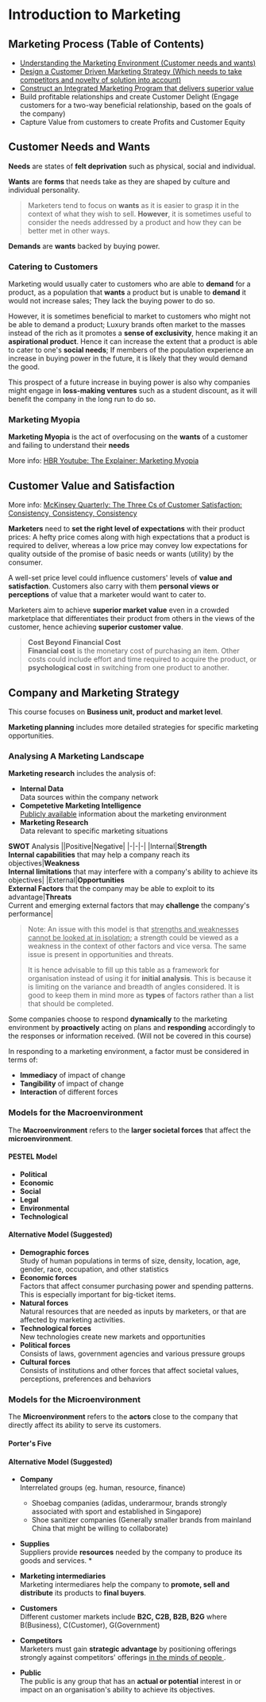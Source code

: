 # Introduction to Marketing
## Marketing Process (Table of Contents)
* [Understanding the Marketing Environment (Customer needs and wants)](#customer-needs-and-wants)
* [Design a Customer Driven Marketing Strategy (Which needs to take competitors and novelty of solution into account)](#customer-value-and-satisfaction)
* [Construct an Integrated Marketing Program that delivers superior value](#company-and-marketing-strategy)
* Build profitable relationships and create Customer Delight (Engage customers for a two-way beneficial relationship, based on the goals of the company)
* Capture Value from customers to create Profits and Customer Equity

## Customer Needs and Wants
**Needs** are states of **felt deprivation** such as physical, social and individual.

**Wants** are **forms** that needs take as they are shaped by culture and individual personality. 

> Marketers tend to focus on **wants** as it is easier to grasp it in the context of what they wish to sell. **However**, it is sometimes useful to consider the needs addressed by a product and how they can be better met in other ways.

**Demands** are **wants** backed by buying power.

### Catering to Customers

Marketing would usually cater to customers who are able to **demand** for a product, as a population that **wants** a product but is unable to **demand** it would not increase sales; They lack the buying power to do so.

However, it is sometimes beneficial to market to customers who might not be able to demand a product; Luxury brands often market to the masses instead of the rich as it promotes a **sense of exclusivity**, hence making it an **aspirational product**. Hence it can increase the extent that a product is able to cater to one's **social needs**; If members of the population experience an increase in buying power in the future, it is likely that they would demand the good.

This prospect of a future increase in buying power is also why companies might engage in **loss-making ventures** such as a student discount, as it will benefit the company in the long run to do so.

### Marketing Myopia
**Marketing Myopia** is the act of overfocusing on the **wants** of a customer and failing to understand their **needs**

More info: <ins> HBR Youtube: The Explainer: Marketing Myopia </ins>

## Customer Value and Satisfaction
More info: <ins> McKinsey Quarterly: The Three Cs of Customer Satisfaction: Consistency, Consistency, Consistency</ins>

**Marketers** need to **set the right level of expectations** with their product prices: A hefty price comes along with high expectations that a product is required to deliver, whereas a low price may convey low expectations for quality outside of the promise of basic needs or wants (utility) by the consumer.

A well-set price level could influence customers' levels of **value and satisfaction**. Customers also carry with them **personal views or perceptions** of value that a marketer would want to cater to.

Marketers aim to achieve **superior market value** even in a crowded marketplace that differentiates their product from others in the views of the customer, hence achieving **superior customer value**.

> **Cost Beyond Financial Cost**  
> **Financial cost** is the monetary cost of purchasing an item. Other costs could include effort and time required to acquire the product, or **psychological cost** in switching from one product to another.

## Company and Marketing Strategy
This course focuses on **Business unit, product and market level**.

**Marketing planning** includes more detailed strategies for specific marketing opportunities.

### Analysing A Marketing Landscape
**Marketing research** includes the analysis of:
* **Internal Data**  
    Data sources within the company network
* **Competetive Marketing Intelligence**  
    <ins> Publicly available</ins> information about the marketing environment
* **Marketing Research**  
    Data relevant to specific marketing situations

**SWOT** Analysis
||Positive|Negative|
|-|-|-|
|Internal|**Strength**<br>**Internal capabilities** that may help a company reach its objectives|**Weakness**<br> **Internal limitations** that may interfere with a company's ability to achieve its objectives|
|External|**Opportunities**<br>**External Factors** that the company may be able to exploit to its advantage|**Threats**<br>Current and emerging external factors that may **challenge** the company's performance|

> Note: An issue with this model is that <ins> strengths and weaknesses cannot be looked at in isolation</ins>; a strength could be viewed as a weakness in the context of other factors and vice versa. The same issue is present in opportunities and threats.  
>
>It is hence advisable to fill up this table as a framework for organisation instead of using it for **initial analysis**. This is because it is limiting on the variance and breadth of angles considered. It is good to keep them in mind more as **types** of factors rather than a list that should be completed.

Some companies choose to respond **dynamically** to the marketing environment by **proactively** acting on plans and **responding** accordingly to the responses or information received. (Will not be covered in this course)

In responding to a marketing environment, a factor must be considered in terms of:
* **Immediacy** of impact of change
* **Tangibility** of impact of change
* **Interaction** of different forces

### Models for the Macroenvironment
The **Macroenvironment** refers to the **larger societal forces** that affect the **microenvironment**.

#### PESTEL Model
* **Political**
* **Economic**
* **Social**
* **Legal**
* **Environmental**
* **Technological**

#### Alternative Model (Suggested)
* **Demographic forces**  
    Study of human populations in terms of size, density, location, age, gender, race, occupation, and other statistics
* **Economic forces**  
    Factors that affect consumer purchasing power and spending patterns. This is especially important for big-ticket items.
* **Natural forces**  
    Natural resources that are needed as inputs by marketers, or that are affected by marketing activities.
* **Technological forces**  
    New technologies create new markets and opportunities
* **Political forces**  
    Consists of laws, government agencies and various pressure groups
* **Cultural forces**  
    Consists of institutions and other forces that affect societal values, perceptions, preferences and behaviors

### Models for the Microenvironment
The **Microenvironment** refers to the **actors** close to the company that directly affect its ability to serve its customers.

#### Porter's Five
#### Alternative Model (Suggested)
* **Company**  
    Interrelated groups (eg. human, resource, finance)
    * Shoebag companies (adidas, underarmour, brands strongly associated with sport and established in Singapore)
    * Shoe sanitizer companies (Generally smaller brands from mainland China that might be willing to collaborate)

* **Supplies**  
    Suppliers provide **resources** needed by the company to produce its goods and services.
    * 
* **Marketing intermediaries**  
    Marketing intermediares help the company to **promote, sell and distribute** its products to **final buyers**.
* **Customers**  
    Different customer markets include **B2C, C2B, B2B, B2G** where B(Business), C(Customer), G(Government)
* **Competitors**  
    Marketers must gain **strategic advantage** by positioning offerings strongly against competitors' offerings <ins> in the minds of people </ins>.
* **Public**  
    The public is any group that has an **actual or potential** interest in or impact on an organisation's ability to achieve its objectives.
